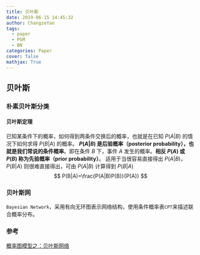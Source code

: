 ```yaml
---
title: 贝叶斯
date: 2019-06-15 14:45:32
author: ChangzeYan
tags:
  - paper
  - PGM
  - BN
categories: Paper
cover: false
mathjax: True
---
```


## 贝叶斯

### 朴素贝叶斯分类

#### 贝叶斯定理
已知某条件下的概率，如何得到两条件交换后的概率，也就是在已知 $P(A|B)$ 的情况下如何求得 $P(B|A)$ 的概率。 **$P(A|B)$ 是后验概率（posterior probability），也就是我们常说的条件概率**。即在条件 $B$ 下，事件 $A$ 发生的概率。**相反 $P(A)$ 或 $P(B)$ 称为先验概率（prior probability）**。
适用于当很容易直接得出 $P(A|B)$，$P(B|A)$ 则很难直接得出，可由 $P(A|B)$ 计算得到 $P(B|A)$
$$
P(B|A)=\frac{P(A|B)P(B)}{P(A)}
$$

### 贝叶斯网
`Bayesian Network`，采用有向无环图表示网络结构，使用条件概率表`CPT`来描述联合概率分布。

### 参考
[概率图模型之：贝叶斯网络](https://blog.csdn.net/gnahznib/article/details/70244175)
